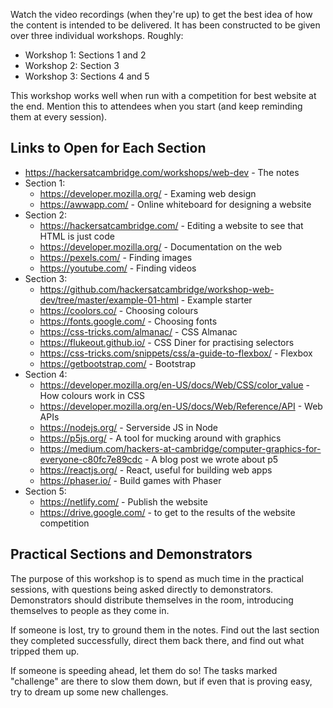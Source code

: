 <!-- 
  A guide for someone who has never met you or seen this workshop before on how to present this workshop

  Optional - Create a presenter guide only when content exists that can't be gleaned from other files
 -->

Watch the video recordings (when they're up) to get the best idea of how the content is intended to be delivered. It has been constructed to be given over three individual workshops. Roughly:

- Workshop 1: Sections 1 and 2
- Workshop 2: Section 3
- Workshop 3: Sections 4 and 5

This workshop works well when run with a competition for best website at the end. Mention this to attendees when you start (and keep reminding them at every session).

## Links to Open for Each Section

- https://hackersatcambridge.com/workshops/web-dev - The notes
- Section 1:
   - https://developer.mozilla.org/ - Examing web design
   - https://awwapp.com/ - Online whiteboard for designing a website
- Section 2:
   - https://hackersatcambridge.com/ - Editing a website to see that HTML is just code
   - https://developer.mozilla.org/ - Documentation on the web
   - https://pexels.com/ - Finding images
   - https://youtube.com/ - Finding videos
- Section 3:
   - https://github.com/hackersatcambridge/workshop-web-dev/tree/master/example-01-html - Example starter
   - https://coolors.co/ - Choosing colours
   - https://fonts.google.com/ - Choosing fonts
   - https://css-tricks.com/almanac/ - CSS Almanac
   - https://flukeout.github.io/ - CSS Diner for practising selectors
   - https://css-tricks.com/snippets/css/a-guide-to-flexbox/ - Flexbox
   - https://getbootstrap.com/ - Bootstrap
- Section 4:
   - https://developer.mozilla.org/en-US/docs/Web/CSS/color_value - How colours work in CSS
   - https://developer.mozilla.org/en-US/docs/Web/Reference/API - Web APIs
   - https://nodejs.org/ - Serverside JS in Node
   - https://p5js.org/ - A tool for mucking around with graphics
   - https://medium.com/hackers-at-cambridge/computer-graphics-for-everyone-c80fc7e89cdc - A blog post we wrote about p5
   - https://reactjs.org/ - React, useful for building web apps
   - https://phaser.io/ - Build games with Phaser
- Section 5:
   - https://netlify.com/ - Publish the website
   - https://drive.google.com/ - to get to the results of the website competition

## Practical Sections and Demonstrators

The purpose of this workshop is to spend as much time in the practical sessions, with questions being asked directly to demonstrators. Demonstrators should distribute themselves in the room, introducing themselves to people as they come in.

If someone is lost, try to ground them in the notes. Find out the last section they completed successfully, direct them back there, and find out what tripped them up.

If someone is speeding ahead, let them do so! The tasks marked "challenge" are there to slow them down, but if even that is proving easy, try to dream up some new challenges.
